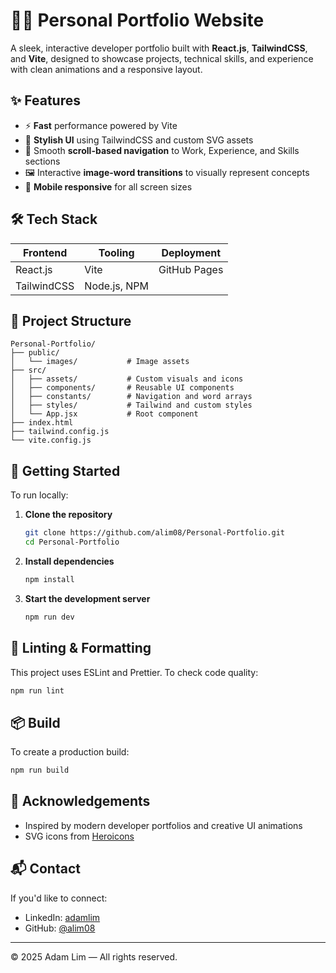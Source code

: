 # 🧑‍💻 Personal Portfolio Website

A sleek, interactive developer portfolio built with **React.js**, **TailwindCSS**, and **Vite**, designed to showcase projects, technical skills, and experience with clean animations and a responsive layout.

## ✨ Features

- ⚡ **Fast** performance powered by Vite
- 🎨 **Stylish UI** using TailwindCSS and custom SVG assets
- 🧭 Smooth **scroll-based navigation** to Work, Experience, and Skills sections
- 🖼️ Interactive **image-word transitions** to visually represent concepts
- 📱 **Mobile responsive** for all screen sizes

## 🛠️ Tech Stack

| Frontend     | Tooling         | Deployment   |
|--------------|-----------------|--------------|
| React.js     | Vite            | GitHub Pages |
| TailwindCSS  | Node.js, NPM    |              |

## 📂 Project Structure

```
Personal-Portfolio/
├── public/
│   └── images/           # Image assets
├── src/
│   ├── assets/           # Custom visuals and icons
│   ├── components/       # Reusable UI components
│   ├── constants/        # Navigation and word arrays
│   ├── styles/           # Tailwind and custom styles
│   └── App.jsx           # Root component
├── index.html
├── tailwind.config.js
└── vite.config.js
```

## 🚀 Getting Started

To run locally:

1. **Clone the repository**
   ```bash
   git clone https://github.com/alim08/Personal-Portfolio.git
   cd Personal-Portfolio
   ```

2. **Install dependencies**
   ```bash
   npm install
   ```

3. **Start the development server**
   ```bash
   npm run dev
   ```

## 🧪 Linting & Formatting

This project uses ESLint and Prettier. To check code quality:
```bash
npm run lint
```

## 📦 Build

To create a production build:
```bash
npm run build
```

## 🙌 Acknowledgements

- Inspired by modern developer portfolios and creative UI animations
- SVG icons from [Heroicons](https://heroicons.com)

## 📬 Contact

If you'd like to connect:

- LinkedIn: [adamlim](https://www.linkedin.com/in/adamlim/)
- GitHub: [@alim08](https://github.com/alim08)

---

© 2025 Adam Lim — All rights reserved.
